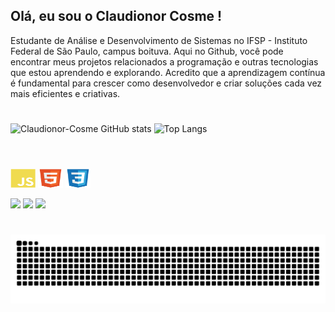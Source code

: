 ## Olá, eu sou o Claudionor Cosme !

<p>Estudante de Análise e Desenvolvimento de Sistemas no IFSP - Instituto Federal de São Paulo, campus boituva. Aqui no Github, você pode encontrar meus projetos relacionados a programação e outras tecnologias que estou aprendendo e explorando. Acredito que a aprendizagem contínua é fundamental para crescer como desenvolvedor e criar soluções cada vez mais eficientes e criativas.</p>

#

![Claudionor-Cosme GitHub stats](https://github-readme-stats.vercel.app/api?username=Claudionor-Cosme&show_icons=true&theme=tokyonight)
![Top Langs](https://github-readme-stats.vercel.app/api/top-langs/?username=Claudionor-Cosme&langs_count=8&theme=tokyonight)

#

<div style="display: inline_block"><br>
  <img align="center" alt="claudio-Js" height="30" width="40" src="https://raw.githubusercontent.com/devicons/devicon/master/icons/javascript/javascript-plain.svg">
  <img align="center" alt="claudio-HTML" height="30" width="40" src="https://raw.githubusercontent.com/devicons/devicon/master/icons/html5/html5-original.svg">
  <img align="center" alt="claudio-CSS" height="30" width="40" src="https://raw.githubusercontent.com/devicons/devicon/master/icons/css3/css3-original.svg">  
</div>
<br>

<div> 
 <a href="https://www.instagram.com/claudionor.cosme?igsh=bmdvdHFvMWh3dGdq" target="_blank"><img src="https://img.shields.io/badge/-Instagram-%23E4405F?style=for-the-badge&logo=instagram&logoColor=white" target="_blank"></a>
  <a href = "mailto:claudionorcosmefilho@gmail.com"><img src="https://img.shields.io/badge/-Gmail-%23333?style=for-the-badge&logo=gmail&logoColor=white" target="_blank"></a>
 <a href="https://www.linkedin.com/in/claudionor-cosme-747525332?utm_source=share&utm_campaign=share_via&utm_content=profile&utm_medium=android_app" target="_blank"><img src="https://img.shields.io/badge/-LinkedIn-%230077B5?style=for-the-badge&logo=linkedin&logoColor=white" target="_blank"></a> 
</div>

#

<picture align="center">
  <source media="(prefers-color-scheme: dark)" srcset="https://raw.githubusercontent.com/Claudionor-Cosme/Claudionor-Cosme/output/github-contribution-grid-snake-dark.svg">
  <source media="(prefers-color-scheme: light)" srcset="https://raw.githubusercontent.com/Claudionor-Cosme/Claudionor-Cosme/output/github-contribution-grid-snake-dark.svg">
  <img align="center" alt="github contribution grid snake animation" src="https://raw.githubusercontent.com/Claudionor-Cosme/Claudionor-Cosme/output/github-contribution-grid-snake.svg">
</picture>
